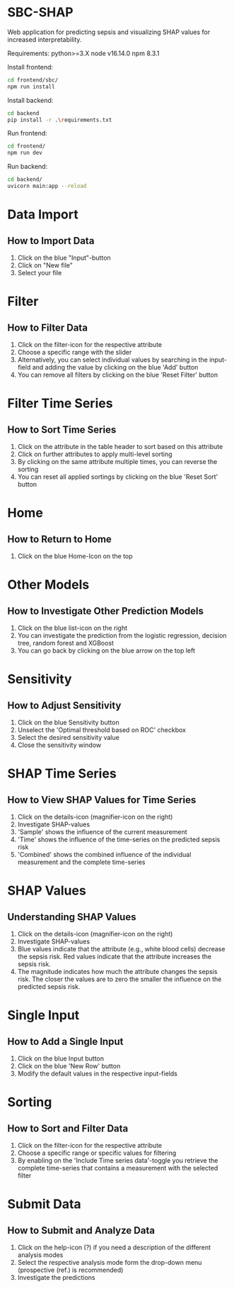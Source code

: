 # SBC-SHAP
Web application for predicting sepsis and visualizing SHAP values for increased interpretability.

Requirements:
python>=3.X
node v16.14.0
npm 8.3.1

Install frontend:
```bash
cd frontend/sbc/
npm run install
```

Install backend:
```bash
cd backend
pip install -r .\requirements.txt
```

Run frontend:
```bash
cd frontend/
npm run dev
```


Run backend:
```bash
cd backend/
uvicorn main:app --reload
```
# Data Import
## How to Import Data
1. Click on the blue "Input"-button
2. Click on "New file"
3. Select your file

# Filter
## How to Filter Data
1. Click on the filter-icon for the respective attribute
2. Choose a specific range with the slider
3. Alternatively, you can select individual values by searching in the input-field and adding the value by clicking on the blue 'Add' button
4. You can remove all filters by clicking on the blue 'Reset Filter' button

# Filter Time Series
## How to Sort Time Series
1. Click on the attribute in the table header to sort based on this attribute
2. Click on further attributes to apply multi-level sorting
3. By clicking on the same attribute multiple times, you can reverse the sorting
4. You can reset all applied sortings by clicking on the blue 'Reset Sort' button

# Home
## How to Return to Home
1. Click on the blue Home-Icon on the top

# Other Models
## How to Investigate Other Prediction Models
1. Click on the blue list-icon on the right
2. You can investigate the prediction from the logistic regression, decision tree, random forest and XGBoost
3. You can go back by clicking on the blue arrow on the top left

# Sensitivity
## How to Adjust Sensitivity
1. Click on the blue Sensitivity button
2. Unselect the 'Optimal threshold based on ROC' checkbox
3. Select the desired sensitivity value
4. Close the sensitivity window

# SHAP Time Series
## How to View SHAP Values for Time Series
1. Click on the details-icon (magnifier-icon on the right)
2. Investigate SHAP-values
3. 'Sample' shows the influence of the current measurement
4. 'Time' shows the influence of the time-series on the predicted sepsis risk
5. 'Combined' shows the combined influence of the individual measurement and the complete time-series

# SHAP Values
## Understanding SHAP Values
1. Click on the details-icon (magnifier-icon on the right)
2. Investigate SHAP-values
3. Blue values indicate that the attribute (e.g., white blood cells) decrease the sepsis risk. Red values indicate that the attribute increases the sepsis risk.
4. The magnitude indicates how much the attribute changes the sepsis risk. The closer the values are to zero the smaller the influence on the predicted sepsis risk.

# Single Input
## How to Add a Single Input
1. Click on the blue Input button
2. Click on the blue 'New Row' button
3. Modify the default values in the respective input-fields

# Sorting
## How to Sort and Filter Data
1. Click on the filter-icon for the respective attribute
2. Choose a specific range or specific values for filtering
3. By enabling on the 'Include Time series data'-toggle you retrieve the complete time-series that contains a measurement with the selected filter

# Submit Data
## How to Submit and Analyze Data
1. Click on the help-icon (?) if you need a description of the different analysis modes
2. Select the respective analysis mode form the drop-down menu (prospective (ref.) is recommended)
3. Investigate the predictions
